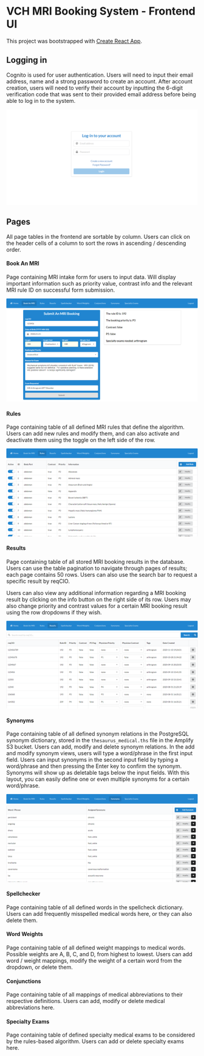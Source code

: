 # VCH MRI Booking System - Frontend UI

This project was bootstrapped with [Create React App](https://github.com/facebook/create-react-app).

## Logging in

Cognito is used for user authentication. Users will need to input their email address, name and a strong password to create an account.
After account creation, users will need to verify their account by inputting the 6-digit verification code that was sent to their provided email address before being able to log in to the system.

![alt text](../images/frontend-login.png)

## Pages
All page tables in the frontend are sortable by column. Users can click on the header cells of a column to sort the rows
in ascending / descending order.

#### Book An MRI
Page containing MRI intake form for users to input data. Will display important information such as priority value,
contrast info and the relevant MRI rule ID on successful form submission.

![alt text](../images/frontend-intake-form.png)

#### Rules
Page containing table of all defined MRI rules that define the algorithm. Users can add new rules and modify them, and
can also activate and deactivate them using the toggle on the left side of the row.

![alt text](../images/frontend-rules-table.png)

#### Results
Page containing table of all stored MRI booking results in the database. Users can use the table pagination to navigate
through pages of results; each page contains 50 rows. Users can also use the search bar to request a specific result by reqCIO.

Users can also view any additional information regarding a MRI booking result by clicking on the info button on the right
side of its row. Users may also change priority and contrast values for a certain MRI booking result using the row
dropdowns if they wish.

![alt text](../images/frontend-results-table.png)

#### Synonyms
Page containing table of all defined synonym relations in the PostgreSQL synonym dictionary, stored in the
`thesaurus_medical.ths` file in the Amplify S3 bucket. Users can add, modify and delete synonym relations. In the add and
modify synonym views, users will type a word/phrase in the first input field. Users can input synonyms in the second
input field by typing a word/phrase and then pressing the Enter key to confirm the synonym. Synonyms will show up as deletable 
tags below the input fields. With this layout, you can easily define one or even multiple synonyms for a certain word/phrase.

![alt text](../images/frontend-synonyms-table.png)

#### Spellchecker
Page containing table of all defined words in the spellcheck dictionary. Users can add frequently misspelled medical
words here, or they can also delete them.

#### Word Weights
Page containing table of all defined weight mappings to medical words. Possible weights are A, B, C, and D, from highest
to lowest. Users can add word / weight mappings, modify the weight of a certain word from the dropdown, or delete them.

#### Conjunctions
Page containing table of all mappings of medical abbreviations to their respective definitions. Users can add, modify or delete
medical abbreviations here.

#### Specialty Exams
Page containing table of defined specialty medical exams to be considered by the rules-based algorithm. Users can add
or delete specialty exams here.
